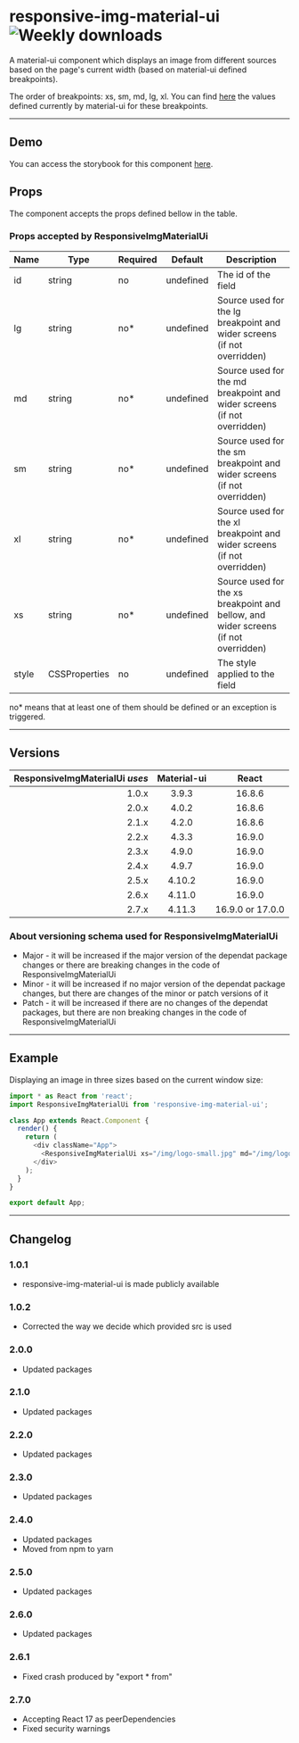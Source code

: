 # responsive-img-material-ui ![Weekly downloads](https://img.shields.io/npm/dw/responsive-img-material-ui 'Weekly downloads')

A material-ui component which displays an image from different sources based on the page's current width (based on material-ui defined breakpoints).

The order of breakpoints: xs, sm, md, lg, xl. You can find [here](https://material-ui.com/layout/breakpoints) the values defined currently by material-ui for these breakpoints.

---

## Demo

You can access the storybook for this component [here](https://iulian-radu-at.github.io/responsive-img-material-ui/).

## Props

The component accepts the props defined bellow in the table.

### Props accepted by ResponsiveImgMaterialUi

| Name  | Type          | Required | Default   | Description                                                                         |
| ----- | ------------- | -------- | --------- | ----------------------------------------------------------------------------------- |
| id    | string        | no       | undefined | The id of the field                                                                 |
| lg    | string        | no\*     | undefined | Source used for the lg breakpoint and wider screens (if not overridden)             |
| md    | string        | no\*     | undefined | Source used for the md breakpoint and wider screens (if not overridden)             |
| sm    | string        | no\*     | undefined | Source used for the sm breakpoint and wider screens (if not overridden)             |
| xl    | string        | no\*     | undefined | Source used for the xl breakpoint and wider screens (if not overridden)             |
| xs    | string        | no\*     | undefined | Source used for the xs breakpoint and bellow, and wider screens (if not overridden) |
| style | CSSProperties | no       | undefined | The style applied to the field                                                      |

no\* means that at least one of them should be defined or an exception is triggered.

---

## Versions

| ResponsiveImgMaterialUi _uses_ | Material-ui |      React       |
| -----------------------------: | :---------: | :--------------: |
|                          1.0.x |    3.9.3    |      16.8.6      |
|                          2.0.x |    4.0.2    |      16.8.6      |
|                          2.1.x |    4.2.0    |      16.8.6      |
|                          2.2.x |    4.3.3    |      16.9.0      |
|                          2.3.x |    4.9.0    |      16.9.0      |
|                          2.4.x |    4.9.7    |      16.9.0      |
|                          2.5.x |   4.10.2    |      16.9.0      |
|                          2.6.x |   4.11.0    |      16.9.0      |
|                          2.7.x |   4.11.3    | 16.9.0 or 17.0.0 |

### About versioning schema used for ResponsiveImgMaterialUi

- Major - it will be increased if the major version of the dependat package changes or there are breaking changes in the code of ResponsiveImgMaterialUi
- Minor - it will be increased if no major version of the dependat package changes, but there are changes of the minor or patch versions of it
- Patch - it will be increased if there are no changes of the dependat packages, but there are non breaking changes in the code of ResponsiveImgMaterialUi

---

## Example

Displaying an image in three sizes based on the current window size:

```js
import * as React from 'react';
import ResponsiveImgMaterialUi from 'responsive-img-material-ui';

class App extends React.Component {
  render() {
    return (
      <div className="App">
        <ResponsiveImgMaterialUi xs="/img/logo-small.jpg" md="/img/logo-medium.jpg" lg="/img/logo-large.jpg" />
      </div>
    );
  }
}

export default App;
```

---

## Changelog

### 1.0.1

- responsive-img-material-ui is made publicly available

### 1.0.2

- Corrected the way we decide which provided src is used

### 2.0.0

- Updated packages

### 2.1.0

- Updated packages

### 2.2.0

- Updated packages

### 2.3.0

- Updated packages

### 2.4.0

- Updated packages
- Moved from npm to yarn

### 2.5.0

- Updated packages

### 2.6.0

- Updated packages

### 2.6.1

- Fixed crash produced by "export \* from"

### 2.7.0

- Accepting React 17 as peerDependencies
- Fixed security warnings

